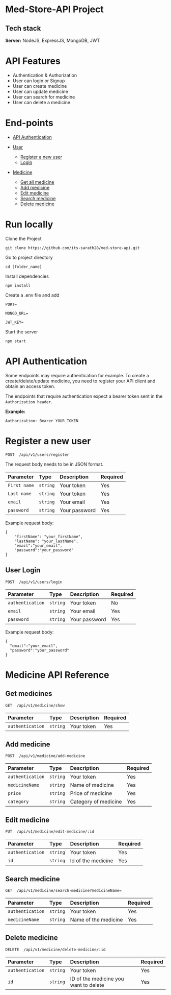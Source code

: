 # Med-Store-API Project

## Tech stack

**Server:** NodeJS, ExpressJS, MongoDB, JWT

# API Features

- Authentication & Authorization
- User can login or Signup
- User can create medicine
- User can update medicine
- User can search for medicine
- User can delete a medicine

# End-points

- [API Authentication](#API-Authentication)

- [User](#User-API-Reference)

  - [Register a new user](#Register-a-new-user)
  - [Login](#User-Login)

- [Medicine](#Medicine-API-Reference)

  - [Get all medicine](#Get-medicines)
  - [Add medicine](#Add-medicine)
  - [Edit medicine](#Edit-medicine)
  - [Search medicine](#Search-medicine)
  - [Delete medicine](#Delete-medicine)

# Run locally

Clone the Project

```
git clone https://github.com/its-sarath28/med-store-api.git
```

Go to project directory

```
cd [folder_name]
```

Install dependencies

```
npm install
```

Create a .env file and add

```
PORT=

MONGO_URL=

JWT_KEY=
```

Start the server

```
npm start
```

# API Authentication

Some endpoints may require authentication for example. To create a create/delete/update medicine, you need to register your API client and obtain an access token.

The endpoints that require authentication expect a bearer token sent in the `Authorization header`.

**Example:**

`Authorization: Bearer YOUR_TOKEN`

# Register a new user

```
POST  /api/v1/users/register
```

The request body needs to be in JSON format.

| Parameter    | Type     | Description   | Required |
| :----------- | :------- | :------------ | :------- |
| `First name` | `string` | Your token    | Yes      |
| `Last name`  | `string` | Your token    | Yes      |
| `email     ` | `string` | Your email    | Yes      |
| `password  ` | `string` | Your password | Yes      |

Example request body:

```
{
    "firstName": "your_firstName",
    "lastName": "your_lastName",
    "email":"your_email",
    "password":"your_password"
}
```

## User Login

```
POST  /api/v1/users/login
```

| Parameter        | Type     | Description   | Required |
| :--------------- | :------- | :------------ | :------- |
| `authentication` | `string` | Your token    | No       |
| `email         ` | `string` | Your email    | Yes      |
| `password      ` | `string` | Your password | Yes      |

Example request body:

```
{
  "email":"your_email",
  "password":"your_password"
}
```

# Medicine API Reference

## Get medicines

```
GET  /api/v1/medicine/show
```

| Parameter        | Type     | Description | Required |
| :--------------- | :------- | :---------- | :------- |
| `authentication` | `string` | Your token  | Yes      |

## Add medicine

```
POST  /api/v1/medicine/add-medicine
```

| Parameter        | Type     | Description          | Required |
| :--------------- | :------- | :------------------- | :------- |
| `authentication` | `string` | Your token           | Yes      |
| `medicineName  ` | `string` | Name of medicine     | Yes      |
| `price         ` | `string` | Price of medicine    | Yes      |
| `category      ` | `string` | Category of medicine | Yes      |

## Edit medicine

```
PUT  /api/v1/medicine/edit-medicine/:id
```

| Parameter        | Type     | Description        | Required |
| :--------------- | :------- | :----------------- | :------- |
| `authentication` | `string` | Your token         | Yes      |
| `id`             | `string` | Id of the medicine | Yes      |

## Search medicine

```
GET  /api/v1/medicine/search-medicine?medicineName=
```

| Parameter        | Type     | Description          | Required |
| :--------------- | :------- | :------------------- | :------- |
| `authentication` | `string` | Your token           | Yes      |
| `medicineName`   | `string` | Name of the medicine | Yes      |

## Delete medicine

```
DELETE  /api/v1/medicine/delete-medicine/:id
```

| Parameter        | Type     | Description                           | Required |
| :--------------- | :------- | :------------------------------------ | :------- |
| `authentication` | `string` | Your token                            | Yes      |
| `id`             | `string` | ID of the medicine you want to delete | Yes      |
